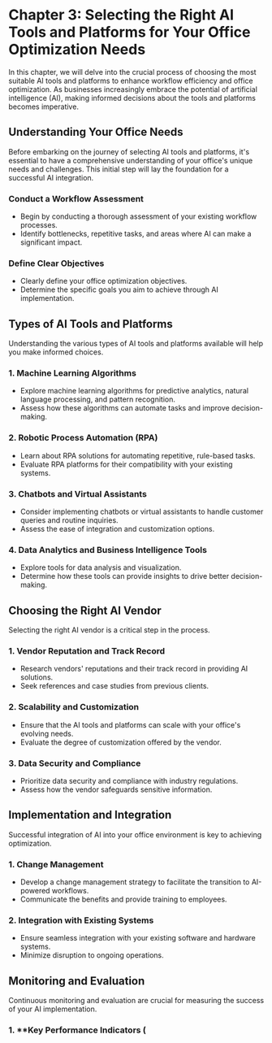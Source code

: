 Chapter 3: Selecting the Right AI Tools and Platforms for Your Office Optimization Needs
========================================================================================

In this chapter, we will delve into the crucial process of choosing the most suitable AI tools and platforms to enhance workflow efficiency and office optimization. As businesses increasingly embrace the potential of artificial intelligence (AI), making informed decisions about the tools and platforms becomes imperative.

Understanding Your Office Needs
-------------------------------

Before embarking on the journey of selecting AI tools and platforms, it's essential to have a comprehensive understanding of your office's unique needs and challenges. This initial step will lay the foundation for a successful AI integration.

### Conduct a Workflow Assessment

* Begin by conducting a thorough assessment of your existing workflow processes.
* Identify bottlenecks, repetitive tasks, and areas where AI can make a significant impact.

### Define Clear Objectives

* Clearly define your office optimization objectives.
* Determine the specific goals you aim to achieve through AI implementation.

Types of AI Tools and Platforms
-------------------------------

Understanding the various types of AI tools and platforms available will help you make informed choices.

### 1. **Machine Learning Algorithms**

* Explore machine learning algorithms for predictive analytics, natural language processing, and pattern recognition.
* Assess how these algorithms can automate tasks and improve decision-making.

### 2. **Robotic Process Automation (RPA)**

* Learn about RPA solutions for automating repetitive, rule-based tasks.
* Evaluate RPA platforms for their compatibility with your existing systems.

### 3. **Chatbots and Virtual Assistants**

* Consider implementing chatbots or virtual assistants to handle customer queries and routine inquiries.
* Assess the ease of integration and customization options.

### 4. **Data Analytics and Business Intelligence Tools**

* Explore tools for data analysis and visualization.
* Determine how these tools can provide insights to drive better decision-making.

Choosing the Right AI Vendor
----------------------------

Selecting the right AI vendor is a critical step in the process.

### 1. **Vendor Reputation and Track Record**

* Research vendors' reputations and their track record in providing AI solutions.
* Seek references and case studies from previous clients.

### 2. **Scalability and Customization**

* Ensure that the AI tools and platforms can scale with your office's evolving needs.
* Evaluate the degree of customization offered by the vendor.

### 3. **Data Security and Compliance**

* Prioritize data security and compliance with industry regulations.
* Assess how the vendor safeguards sensitive information.

Implementation and Integration
------------------------------

Successful integration of AI into your office environment is key to achieving optimization.

### 1. **Change Management**

* Develop a change management strategy to facilitate the transition to AI-powered workflows.
* Communicate the benefits and provide training to employees.

### 2. **Integration with Existing Systems**

* Ensure seamless integration with your existing software and hardware systems.
* Minimize disruption to ongoing operations.

Monitoring and Evaluation
-------------------------

Continuous monitoring and evaluation are crucial for measuring the success of your AI implementation.

### 1. \*\*Key Performance Indicators (

